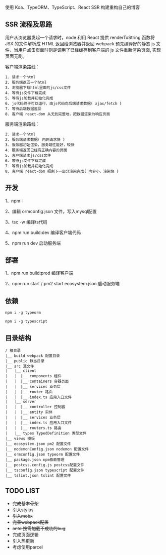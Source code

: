使用 Koa、TypeORM、TypeScript、React SSR 构建重构自己的博客

## SSR 流程及思路

用户从浏览器发起一个请求时，node 利用 React 提供 renderToString 函数将 JSX 的文件解析成 HTML 返回给浏览器并返回 webpack 预先编译好的静态 js 文件，当用户点击页面时则是调用了已经缓存到客户端的 js 文件重新渲染页面, 实现页面无刷。

客户端渲染路线：

    1. 请求一个html 
    2. 服务端返回一个html
    3. 浏览器下载html里面的js/css文件
    4. 等待js文件下载完成
    5. 等待js加载并初始化完成
    6. js代码终于可以运行，由js代码向后端请求数据( ajax/fetch )
    7. 等待后端数据返回
    8. 客户端 react-dom 从无到完整地，把数据渲染为响应页面

服务端渲染路线：

    2. 请求一个html
    2. 服务端请求数据( 内网请求快 )
    3. 服务器初始渲染，服务端性能好，较快
    4. 服务端返回已经有正确内容的页面
    5. 客户端请求js/css文件
    6. 等待js文件下载完成
    7. 等待js加载并初始化完成
    8. 客户端 react-dom 把剩下一部分渲染完成( 内容小，渲染快 )


## 开发

1、npm i

2、编辑 ormconfig.json 文件，写入mysql配置

3、tsc -w 编译ts代码

4、npm run build:dev 编译客户端代码

5、npm run dev 启动服务端


## 部署

1、npm run build:prod 编译客户端

2、npm run start / pm2 start ecosystem.json 启动服务端


## 依赖

    npm i -g typeorm
    
    npm i -g typescript


## 目录结构

    / 根目录
    |__ build webpack 配置目录
    |__ public 静态目录
    |__ src 源文件
    |   |__ client 
    |   |  |__ components 组件
    |   |  |__ containers 容器页面
    |   |  |__ services 业务层
    |   |  |__ router 路由
    |   |  |__ index.ts 应用入口文件
    |   |__ server
    |   |  |__ controller 控制器
    |   |  |__ entity 实体
    |   |  |__ services 业务层
    |   |  |__ index.ts 应用入口文件
    |   |  |__ routers.ts 路由
    |   |__ types TypedDefinition 类型文件
    |__ views 模板
    |__ ecosystem.json pm2 配置文件
    |__ nodemonConfig.json nodemon 配置文件
    |__ ormconfig.json typeorm 配置文件
    |__ package.json npm依赖管理
    |__ postcss.config.js postcss配置文件
    |__ tsconfig.json typescript 配置文件
    |__ tslint.json tslint 配置文件


## TODO LIST

- ~~完成基本骨架~~
- ~~引入stylus~~
- ~~引入mobx~~
- ~~完善webpack配置~~
- ~~antd 按需加载不成功的bug~~
- 完成页面逻辑
- 引入热更新
- 考虑使用parcel

